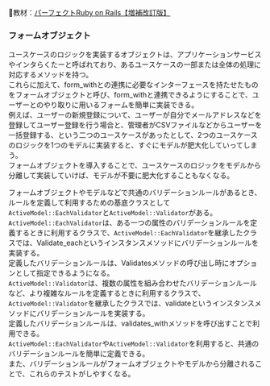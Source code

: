 
:open_book:教材：[パーフェクトRuby on Rails【増補改訂版】](https://gihyo.jp/book/2020/978-4-297-11462-6)

### フォームオブジェクト

ユースケースのロジックを実装するオブジェクトは、アプリケーションサービスやインタらくたーと呼ばれており、あるユースケースの一部または全体の処理に対応するメソッドを持つ。  
これらに加えて、form_withとの連携に必要なインターフェースを持たせたものをフォームオブジェクトと呼び、form_withと連携できるようにすることで、ユーザーとのやり取りに用いるフォームを簡単に実装できる。  
例えば、ユーザーの新規登録について、ユーザーが自分でメールアドレスなどを登録してユーザー登録を行う場合と、管理者がCSVファイルなどからユーザーを一括登録する、という二つのユースケースがあったとして、2つのユースケースのロジックを1つのモデルに実装すると、すぐにモデルが肥大化していってしまう。  
フォームオブジェクトを導入することで、ユースケースのロジックをモデルから分離して実装していけば、モデルが不要に肥大化することもなくなる。  

フォームオブジェクトやモデルなどで共通のバリデーションルールがあるとき、ルールを定義して利用するための基底クラスとして`ActiveModel::EachValidator`と`ActiveModel::Validator`がある。  
`ActiveModel::EachValidator`は、ある一つの属性のバリデーションルールを定義するときに利用するクラスで、`ActiveModel::EachValidator`を継承したクラスでは、Validate_eachというインスタンスメソッドにバリデーションルールを実装する。  
定義したバリデーションルールは、Validatesメソッドの呼び出し時にオプションとして指定できるようになる。  
`ActiveModel::Validator`は、複数の属性を組み合わせたバリデーションルールなど、より複雑なルールを定義するときに利用するクラスで、`ActiveModel::Validator`を継承したクラスでは、validateというインスタンスメソッドにバリデーションルールを実装する。  
定義したバリデーションルールは、validates_withメソッドを呼び出すことで利用できる。  
`ActiveModel::EachValidator`や`ActiveModel::Validator`を利用すると、共通のバリデーションルールを簡単に定義できる。  
また、バリデーションルールがフォームオブジェクトやモデルから分離されることで、これらのテストがしやすくなる。  

